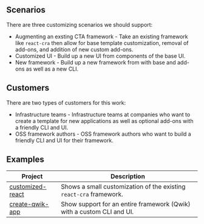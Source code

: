 ## Scenarios

There are three customizing scenarios we should support:

- Augmenting an exsting CTA framework - Take an existing framework like `react-cra` then allow for base template customization, removal of add-ons, and addition of new custom add-ons.
- Customized UI - Build up a new UI from components of the base UI.
- New framework - Build up a new framework from with base and add-ons as well as a new CLI.

## Customers

There are two types of customers for this work:

- Infrastructure teams - Infrastructure teams at companies who want to create a template for new applications as well as optional add-ons with a friendly CLI and UI.
- OSS framework authors - OSS framework authors who want to build a friendly CLI and UI for their framework.

## Examples

| Project                                | Description                                                           |
| -------------------------------------- | --------------------------------------------------------------------- |
| [customized-react](./customized-react) | Shows a small customization of the existing `react-cra` framework.    |
| [create-qwik-app](./create-qwik-app)   | Show support for an entire framework (Qwik) with a custom CLI and UI. |
